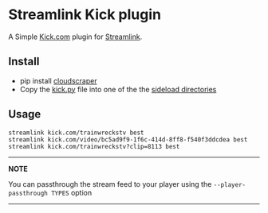 # Streamlink Kick plugin

A Simple [Kick.com](https://kick.com) plugin for [Streamlink](https://github.com/streamlink/streamlink).

## Install
* pip install [cloudscraper](https://pypi.org/project/cloudscraper)
* Copy the [kick.py](kick.py) file into one of the the [sideload directories](https://streamlink.github.io/cli/plugin-sideloading.html)


## Usage
```
streamlink kick.com/trainwreckstv best
streamlink kick.com/video/bc5ad9f9-1f6c-414d-8ff8-f540f3ddcdea best
streamlink kick.com/trainwreckstv?clip=8113 best
```

---
**NOTE**

You can passthrough the stream feed to your player using the ```--player-passthrough TYPES``` option

---

